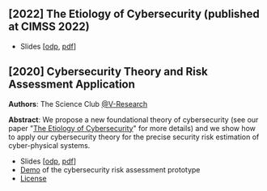## [2022] The Etiology of Cybersecurity (published at CIMSS 2022)

- Slides \[[odp](./cimss2022_etiology.odp), [pdf](./cimss2022_etiology.pdf)\]

## [2020] Cybersecurity Theory and Risk Assessment Application

**Authors**: The Science Club [@V-Research](http://v-research.it)

**Abstract**: We propose a new foundational theory of cybersecurity (see our
paper "[The Etiology of Cybersecurity](../reports/paper_0)" for more details)
and we show how to apply our cybersecurity theory for the
precise security risk estimation of cyber-physical systems.

- Slides \[[odp](./presentation_0.odp), [pdf](./presentation_0.odp)\]
- [Demo](./v-research_riskassessment_alpha1_demo_full_sub.m4v) of the cybersecurity risk assessment prototype
- [License](./LICENSE.md)
